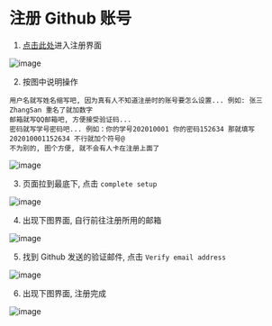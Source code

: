 # 注册 Github 账号

1. [点击此处](https://github.com/join?source=login)进入注册界面

![image](https://gitee.com/chiupam/Epidemic/raw/master/Tutorial/png/create_account_1.png)

2. 按图中说明操作

```
用户名就写姓名缩写吧, 因为真有人不知道注册时的账号要怎么设置... 例如: 张三 ZhangSan 重名了就加数字
邮箱就写QQ邮箱吧, 方便接受验证码...
密码就写学号密码吧... 例如：你的学号202010001 你的密码152634 那就填写202010001152634 不行就加个符号@
不为别的, 图个方便, 就不会有人卡在注册上面了
```

![image](https://gitee.com/chiupam/Epidemic/raw/master/Tutorial/png/create_account_2.png)

3. 页面拉到最底下, 点击 `complete setup`

![image](https://gitee.com/chiupam/Epidemic/raw/master/Tutorial/png/create_account_3.png)

4. 出现下图界面, 自行前往注册所用的邮箱

![image](https://gitee.com/chiupam/Epidemic/raw/master/Tutorial/png/create_account_4.png)

5. 找到 Github 发送的验证邮件, 点击 `Verify email address`

![image](https://gitee.com/chiupam/Epidemic/raw/master/Tutorial/png/create_account_5.png)

6. 出现下图界面, 注册完成

![image](https://gitee.com/chiupam/Epidemic/raw/master/Tutorial/png/create_account_6.png)
